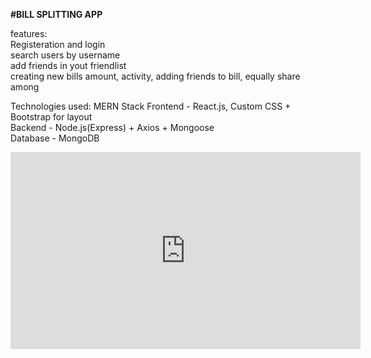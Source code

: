 **#BILL SPLITTING APP**

features:<br>
Registeration and login <br>
search users by username <br>
add friends in yout friendlist <br>
creating new bills amount, activity, adding friends to bill, equally share among

Technologies used: MERN Stack
Frontend - React.js, Custom CSS + Bootstrap for layout  
Backend - Node.js(Express) + Axios + Mongoose  
Database - MongoDB 

  
<iframe width="560" height="315"
src="https://www.youtube.com/watch?v=Ur_wAcYDnuA"
frameborder="0" allow="accelerometer; autoplay; clipboard-write; encrypted-media; gyroscope; picture-in-picture"
allowfullscreen></iframe>



